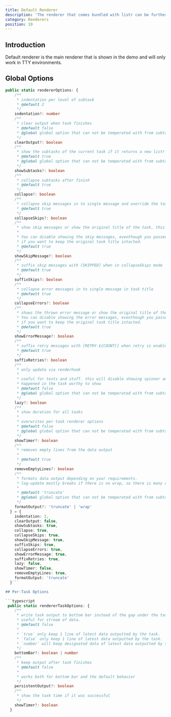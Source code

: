 ```yaml
---
title: Default Renderer
description: 'The renderer that comes bundled with listr can be further customized.'
category: Renderers
position: 19
---
```


## Introduction

Default renderer is the main renderer that is shown in the demo and will only work in TTY environments.

## Global Options

````typescript
public static rendererOptions: {
    /**
     * indentation per level of subtask
     * @default 2
     */
    indentation?: number
    /**
     * clear output when task finishes
     * @default false
     * @global global option that can not be temperated with from subtasks
     */
    clearOutput?: boolean
    /**
     * show the subtasks of the current task if it returns a new listr
     * @default true
     * @global global option that can not be temperated with from subtasks
     */
    showSubtasks?: boolean
    /**
     * collapse subtasks after finish
     * @default true
     */
    collapse?: boolean
    /**
     * collapse skip messages in to single message and override the task title
     * @default true
     */
    collapseSkips?: boolean
    /**
     * show skip messages or show the original title of the task, this will also disable collapseSkips mode
     *
     * You can disable showing the skip messages, eventhough you passed in a message by settings this option,
     * if you want to keep the original task title intacted.
     * @default true
     */
    showSkipMessage?: boolean
    /**
     * suffix skip messages with [SKIPPED] when in collapseSkips mode
     * @default true
     */
    suffixSkips?: boolean
    /**
     * collapse error messages in to single message in task title
     * @default true
     */
    collapseErrors?: boolean
    /**
     * shows the thrown error message or show the original title of the task, this will also disable collapseErrors mode
     * You can disable showing the error messages, eventhough you passed in a message by settings this option,
     * if you want to keep the original task title intacted.
     * @default true
     */
    showErrorMessage?: boolean
    /**
     * suffix retry messages with [RETRY-${COUNT}] when retry is enabled for a task
     * @default true
     */
    suffixRetries?: boolean
    /**
     * only update via renderhook
     *
     * useful for tests and stuff. this will disable showing spinner and only update the screen if the something else has
     * happened in the task worthy to show
     * @default false
     * @global global option that can not be temperated with from subtasks
     */
    lazy?: boolean
    /**
     * show duration for all tasks
     *
     * overwrites per task renderer options
     * @default false
     * @global global option that can not be temperated with from subtasks
     */
    showTimer?: boolean
    /**
     * removes empty lines from the data output
     *
     * @default true
     */
    removeEmptyLines?: boolean
    /**
     * formats data output depending on your requirements.
     * log-update mostly breaks if there is no wrap, so there is many options to choose your preference
     *
     * @default 'truncate'
     * @global global option that can not be temperated with from subtasks
     */
    formatOutput?: 'truncate' | 'wrap'
  } = {
    indentation: 2,
    clearOutput: false,
    showSubtasks: true,
    collapse: true,
    collapseSkips: true,
    showSkipMessage: true,
    suffixSkips: true,
    collapseErrors: true,
    showErrorMessage: true,
    suffixRetries: true,
    lazy: false,
    showTimer: false,
    removeEmptyLines: true,
    formatOutput: 'truncate'
  }```

## Per-Task Options

```typescript
 public static rendererTaskOptions: {
    /**
     * write task output to bottom bar instead of the gap under the task title itself.
     * useful for stream of data.
     * @default false
     *
     * `true` only keep 1 line of latest data outputted by the task.
     * `false` only keep 1 line of latest data outputted by the task.
     * `number` will keep designated data of latest data outputted by the task.
     */
    bottomBar?: boolean | number
    /**
     * keep output after task finishes
     * @default false
     *
     * works both for bottom bar and the default behavior
     */
    persistentOutput?: boolean
    /**
     * show the task time if it was successful
     */
    showTimer?: boolean
  }
````
